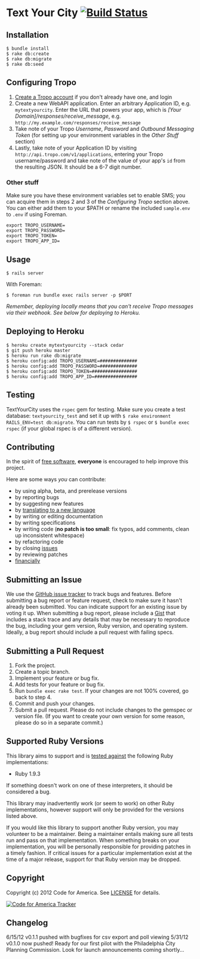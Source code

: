 # Text Your City [![Build Status](https://secure.travis-ci.org/codeforamerica/textizen.png?branch=master)][travis]

[travis]: http://travis-ci.org/codeforamerica/textizen

## Installation

    $ bundle install
    $ rake db:create
    $ rake db:migrate
    $ rake db:seed

## Configuring Tropo

1. [Create a Tropo account](https://www.tropo.com/account/register.jsp) if you don't already have one, and login
2. Create a new WebAPI application. Enter an arbitrary Application ID, e.g. `mytextyourcity`. Enter the URL that powers your app, which is _[Your Domain]/responses/receive_message_, e.g. `http://my.example.com/responses/receive_message`
3. Take note of your Tropo _Username_, _Password_ and _Outbound Messaging Token_ (for setting up your environment variables in the _Other Stuff_ section)
4. Lastly, take note of your Application ID by visiting `http://api.tropo.com/v1/applications`, entering your Tropo username/password and take note of the value of your app's `id` from the resulting JSON. It should be a 6-7 digit number.


### Other stuff
Make sure you have these environment variables set to enable SMS; you can acquire them in steps 2 and 3 of the _Configuring Tropo_ section above. You can either add them to your $PATH or rename the included `sample.env` to `.env` if using Foreman.

    export TROPO_USERNAME=
    export TROPO_PASSWORD=
    export TROPO_TOKEN=
    export TROPO_APP_ID=

## Usage

    $ rails server

With Foreman:

    $ foreman run bundle exec rails server -p $PORT

_Remember, deploying locally means that you can't receive Tropo messages via their webhook. See below for deploying to Heroku._

## Deploying to Heroku

    $ heroku create mytextyourcity --stack cedar
    $ git push heroku master
    $ heroku run rake db:migrate
    $ heroku config:add TROPO_USERNAME=##############
    $ heroku config:add TROPO_PASSWORD=##############
    $ heroku config:add TROPO_TOKEN=#################
    $ heroku config:add TROPO_APP_ID=################

## Testing

TextYourCity uses the `rspec` gem for testing.  Make sure you create a test database: `textyourcity_test` and set it up with `$ rake environment RAILS_ENV=test db:migrate`. You can run tests by `$ rspec` or `$ bundle exec rspec` (if your global rspec is of a different version).

## Contributing
In the spirit of [free software][free-sw], **everyone** is encouraged to help
improve this project.

[free-sw]: http://www.fsf.org/licensing/essays/free-sw.html

Here are some ways *you* can contribute:

* by using alpha, beta, and prerelease versions
* by reporting bugs
* by suggesting new features
* by [translating to a new language][locales]
* by writing or editing documentation
* by writing specifications
* by writing code (**no patch is too small**: fix typos, add comments, clean up
  inconsistent whitespace)
* by refactoring code
* by closing [issues][]
* by reviewing patches
* [financially][]

[locales]: https://github.com/codeforamerica/cfa_template/tree/master/config/locales
[issues]: https://github.com/codeforamerica/cfa_template/issues
[financially]: https://secure.codeforamerica.org/page/contribute

## Submitting an Issue
We use the [GitHub issue tracker][issues] to track bugs and features. Before
submitting a bug report or feature request, check to make sure it hasn't
already been submitted. You can indicate support for an existing issue by
voting it up. When submitting a bug report, please include a [Gist][] that
includes a stack trace and any details that may be necessary to reproduce the
bug, including your gem version, Ruby version, and operating system. Ideally, a
bug report should include a pull request with failing specs.

[gist]: https://gist.github.com/

## Submitting a Pull Request
1. Fork the project.
2. Create a topic branch.
3. Implement your feature or bug fix.
4. Add tests for your feature or bug fix.
5. Run `bundle exec rake test`. If your changes are not 100% covered, go back
   to step 4.
6. Commit and push your changes.
7. Submit a pull request. Please do not include changes to the gemspec or
   version file. (If you want to create your own version for some reason,
   please do so in a separate commit.)

## Supported Ruby Versions
This library aims to support and is [tested against][travis] the following Ruby
implementations:

 * Ruby 1.9.3

If something doesn't work on one of these interpreters, it should be considered
a bug.

This library may inadvertently work (or seem to work) on other Ruby
implementations, however support will only be provided for the versions listed
above.

If you would like this library to support another Ruby version, you may
volunteer to be a maintainer. Being a maintainer entails making sure all tests
run and pass on that implementation. When something breaks on your
implementation, you will be personally responsible for providing patches in a
timely fashion. If critical issues for a particular implementation exist at the
time of a major release, support for that Ruby version may be dropped.

## Copyright
Copyright (c) 2012 Code for America. See [LICENSE][] for details.

[license]: https://github.com/codeforamerica/cfa_template/blob/master/LICENSE.mkd

[![Code for America Tracker](http://stats.codeforamerica.org/codeforamerica/textizen.png)][tracker]

[tracker]: http://stats.codeforamerica.org/projects/textizen

## Changelog
6/15/12 v0.1.1 pushed with bugfixes for csv export and poll viewing
5/31/12 v0.1.0 now pushed! Ready for our first pilot with the Philadelphia City Planning Commission. Look for launch announcements coming shortly...
